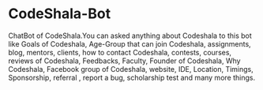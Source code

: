 # CodeShala-Bot
ChatBot of CodeShala.You can asked anything about Codeshala to this bot like Goals of Codeshala, Age-Group that can join Codeshala, assignments, blog, mentors, clients, how to contact Codeshala, contests, courses, reviews of Codeshala, Feedbacks, Faculty, Founder of Codeshala, Why Codeshala, Facebook group of Codeshala, website, IDE, Location, Timings, Sponsorship, referral , report a bug, scholarship test and many more things.
